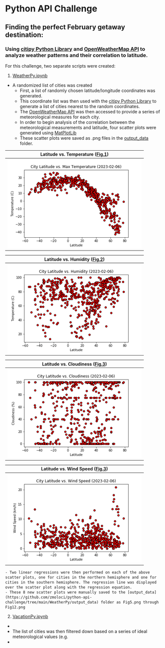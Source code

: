 # Python API Challenge

## Finding the perfect February getaway destination:
### Using [citipy Python Library](https://pypi.python.org/pypi/citipy) and [OpenWeatherMap API](https://openweathermap.org/api) to analyze weather patterns and their correlation to latitude.

For this challenge, two separate scripts were created:
1. [WeatherPy.ipynb](https://github.com/zmoloci/python-api-challenge/blob/main/WeatherPy/WeatherPy.ipynb)
  - A randomized list of cities was created 
    - First, a list of randomly chosen latitude/longitude coordinates was generated.
    - This coordinate list was then used with the [citipy Python Library](https://pypi.python.org/pypi/citipy) to generate a list of cities nearest to the random coordinates.
    - The [OpenWeatherMap API](https://openweathermap.org/api) was then accessed to provide a series of meteorological measures for each city.
    - In order to begin analysis of the correlation between the meteorological measurements and latitude, four scatter plots were generated using [MatPlotLib](https://matplotlib.org/)
    - These scatter plots were saved as .png files in the [output_data](https://github.com/zmoloci/python-api-challenge/tree/main/WeatherPy/output_data) folder.

| Latitude vs. Temperature ([Fig.1](https://github.com/zmoloci/python-api-challenge/blob/main/WeatherPy/output_data/Fig1.png)) |
| ----------- |
| ![Fig.1](https://github.com/zmoloci/python-api-challenge/blob/main/WeatherPy/output_data/Fig1.png) |

| Latitude vs. Humidity ([Fig.2](https://github.com/zmoloci/python-api-challenge/blob/main/WeatherPy/output_data/Fig2.png)) |
| ----------- |
| ![Fig.2](https://github.com/zmoloci/python-api-challenge/blob/main/WeatherPy/output_data/Fig2.png) |

| Latitude vs. Cloudiness ([Fig.3](https://github.com/zmoloci/python-api-challenge/blob/main/WeatherPy/output_data/Fig3.png)) |
| ----------- |
| ![Fig.3](https://github.com/zmoloci/python-api-challenge/blob/main/WeatherPy/output_data/Fig3.png) |

| Latitude vs. Wind Speed ([Fig.3](https://github.com/zmoloci/python-api-challenge/blob/main/WeatherPy/output_data/Fig3.png)) |
| ----------- |
| ![Fig.4](https://github.com/zmoloci/python-api-challenge/blob/main/WeatherPy/output_data/Fig4.png) |



    - Two linear regressions were then performed on each of the above scatter plots, one for cities in the northern hemisphere and one for cities in the southern hemisphere. The regression line was displayed over the scatter plot along with the regression equation.
    - These 8 new scatter plots were manually saved to the [output_data](https://github.com/zmoloci/python-api-challenge/tree/main/WeatherPy/output_data) folder as Fig5.png through Fig12.png





2. [VacationPy.ipynb](https://github.com/zmoloci/python-api-challenge/blob/main/WeatherPy/VacationPy.ipynb)
  - 
  - The list of cities was then filtered down based on a series of ideal meteorological values (e.g. 
  - 
